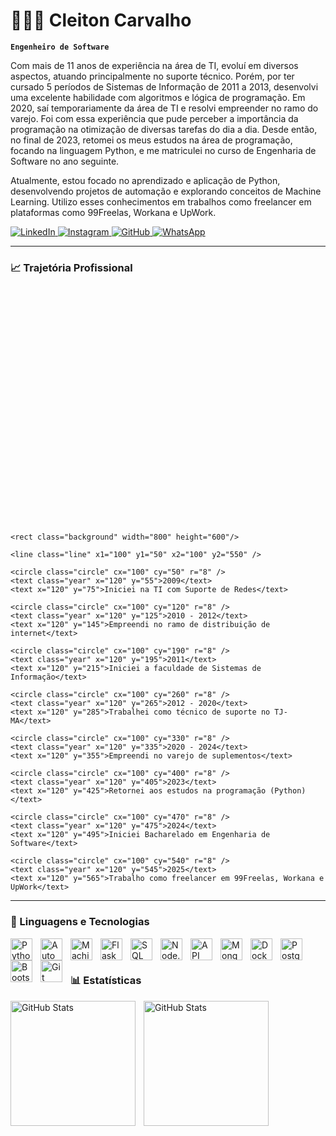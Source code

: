 # 👨🏾‍💻 Cleiton Carvalho

**`Engenheiro de Software`**

Com mais de 11 anos de experiência na área de TI, evoluí em diversos aspectos, atuando principalmente no suporte técnico. Porém, por ter cursado 5 períodos de Sistemas de Informação de 2011 a 2013, desenvolvi uma excelente habilidade com algoritmos e lógica de programação. Em 2020, saí temporariamente da área de TI e resolvi empreender no ramo do varejo. Foi com essa experiência que pude perceber a importância da programação na otimização de diversas tarefas do dia a dia. Desde então, no final de 2023, retomei os meus estudos na área de programação, focando na linguagem Python, e me matriculei no curso de Engenharia de Software no ano seguinte.

Atualmente, estou focado no aprendizado e aplicação de Python, desenvolvendo projetos de automação e explorando conceitos de Machine Learning. Utilizo esses conhecimentos em trabalhos como freelancer em plataformas como 99Freelas, Workana e UpWork.

<p align="left">
    <a href="https://www.linkedin.com/in/cleitonpcarvalho/" target="_blank">
        <img 
            alt="LinkedIn" 
            title="Me siga no LinkedIn" 
            src="https://img.shields.io/badge/LinkedIn-0077B5?style=for-the-badge&logo=linkedin&logoColor=white"
        />
    </a>
    <a href="https://www.instagram.com/automasoluct/" target="_blank">
        <img 
            alt="Instagram" 
            title="Me siga no Instagram" 
            src="https://img.shields.io/badge/Instagram-E4405F?style=for-the-badge&logo=instagram&logoColor=white"
        />
    </a>
    <a href="https://github.com/cleitonpcarvalho" target="_blank">
        <img 
            alt="GitHub" 
            title="Meu GitHub" 
            src="https://img.shields.io/badge/GitHub-181717?style=for-the-badge&logo=github&logoColor=white"
        />
    </a>
    <a href="https://wa.me/5598991787180" target="_blank">
        <img 
            alt="WhatsApp" 
            title="Me chame no WhatsApp" 
            src="https://img.shields.io/badge/WhatsApp-25D366?style=for-the-badge&logo=whatsapp&logoColor=white"
        />
    </a>
</p>

---
### 📈 Trajetória Profissional

<?xml version="1.0" encoding="UTF-8" standalone="no"?>
<svg width="800" height="600" viewBox="0 0 800 600" xmlns="http://www.w3.org/2000/svg">
    <style>
        text { font-family: Arial, sans-serif; fill: #000000; font-size: 16px; }
        .year { font-weight: bold; fill: #105edd; font-size: 18px; }
        .line { stroke: #105edd; stroke-width: 3; opacity: 0.8; }
        .circle { fill: #105edd; stroke: black; stroke-width: 2; }
        .background { fill: #ffffff; }
    </style>
    
    <rect class="background" width="800" height="600"/>
    
    <line class="line" x1="100" y1="50" x2="100" y2="550" />
    
    <circle class="circle" cx="100" cy="50" r="8" />
    <text class="year" x="120" y="55">2009</text>
    <text x="120" y="75">Iniciei na TI com Suporte de Redes</text>
    
    <circle class="circle" cx="100" cy="120" r="8" />
    <text class="year" x="120" y="125">2010 - 2012</text>
    <text x="120" y="145">Empreendi no ramo de distribuição de internet</text>
    
    <circle class="circle" cx="100" cy="190" r="8" />
    <text class="year" x="120" y="195">2011</text>
    <text x="120" y="215">Iniciei a faculdade de Sistemas de Informação</text>
    
    <circle class="circle" cx="100" cy="260" r="8" />
    <text class="year" x="120" y="265">2012 - 2020</text>
    <text x="120" y="285">Trabalhei como técnico de suporte no TJ-MA</text>
    
    <circle class="circle" cx="100" cy="330" r="8" />
    <text class="year" x="120" y="335">2020 - 2024</text>
    <text x="120" y="355">Empreendi no varejo de suplementos</text>
    
    <circle class="circle" cx="100" cy="400" r="8" />
    <text class="year" x="120" y="405">2023</text>
    <text x="120" y="425">Retornei aos estudos na programação (Python)</text>
    
    <circle class="circle" cx="100" cy="470" r="8" />
    <text class="year" x="120" y="475">2024</text>
    <text x="120" y="495">Iniciei Bacharelado em Engenharia de Software</text>
    
    <circle class="circle" cx="100" cy="540" r="8" />
    <text class="year" x="120" y="545">2025</text>
    <text x="120" y="565">Trabalho como freelancer em 99Freelas, Workana e UpWork</text>
</svg>


---

### 🤖 Linguagens e Tecnologias

<img 
    align="left" 
    alt="Python"
    title="Python" 
    width="35px" 
    style="padding-right: 10px;" 
    src="https://cdn.jsdelivr.net/gh/devicons/devicon@latest/icons/python/python-original.svg" 
/>
<img 
    align="left" 
    alt="Automação" 
    title="Automação"
    width="35px" 
    style="padding-right: 10px;" 
    src="https://cdn.jsdelivr.net/gh/devicons/devicon@latest/icons/bash/bash-original.svg" 
/>
<img 
    align="left" 
    alt="Machine Learning" 
    title="Machine Learning"
    width="35px" 
    style="padding-right: 10px;" 
    src="https://cdn.jsdelivr.net/gh/devicons/devicon@latest/icons/tensorflow/tensorflow-original.svg" 
/>
<img 
    align="left" 
    alt="Flask"
    title="Flask" 
    width="35px" 
    style="padding-right: 10px;" 
    src="https://cdn.jsdelivr.net/gh/devicons/devicon@latest/icons/flask/flask-original.svg" 
/>
<img 
    align="left" 
    alt="SQL" 
    title="SQL"
    width="35px" 
    style="padding-right: 10px;" 
    src="https://cdn.jsdelivr.net/gh/devicons/devicon@latest/icons/mysql/mysql-original.svg" 
/>
<img 
    align="left" 
    alt="Node.js"
    title="Node.js" 
    width="35px" 
    style="padding-right: 10px;" 
    src="https://cdn.jsdelivr.net/gh/devicons/devicon@latest/icons/nodejs/nodejs-original.svg" 
/>
<img 
    align="left" 
    alt="API Restful"
    title="API Restful" 
    width="35px" 
    style="padding-right: 10px;" 
    src="https://cdn.jsdelivr.net/gh/devicons/devicon@latest/icons/fastapi/fastapi-original.svg" 
/>
<img 
    align="left" 
    alt="MongoDB" 
    title="MongoDB"
    width="35px" 
    style="padding-right: 10px;" 
    src="https://cdn.jsdelivr.net/gh/devicons/devicon@latest/icons/mongodb/mongodb-original.svg" 
/>
<img 
    align="left" 
    alt="Docker"
    title="Docker" 
    width="35px" 
    style="padding-right: 10px;" 
    src="https://cdn.jsdelivr.net/gh/devicons/devicon@latest/icons/docker/docker-original.svg" 
/>
<img 
    align="left" 
    alt="PostgreSQL" 
    title="PostgreSQL"
    width="35px" 
    style="padding-right: 10px;" 
    src="https://cdn.jsdelivr.net/gh/devicons/devicon@latest/icons/postgresql/postgresql-original.svg" 
/>
<img 
    align="left" 
    alt="Bootstrap"
    title="Bootstrap" 
    width="35px" 
    style="padding-right: 10px;" 
    src="https://cdn.jsdelivr.net/gh/devicons/devicon@latest/icons/bootstrap/bootstrap-original.svg" 
/>
<img 
    align="left" 
    alt="Git"
    title="Git" 
    width="35px" 
    style="padding-right: 10px;" 
    src="https://cdn.jsdelivr.net/gh/devicons/devicon@latest/icons/git/git-original.svg" 
/>




<br/>
<br/>

### 📊 Estatísticas

<p>
    <img 
        align="left" 
        alt="GitHub Stats" 
        height="200" 
        style="padding-right: 10px;" 
        src="https://github-readme-stats.vercel.app/api?username=cleitonpcarvalho&show_icons=true&theme=tokyonight&include_all_commits=true&locale=pt-br&cache_seconds=1800" 
    />
    
<img 
    align="left" 
    alt="GitHub Stats" 
    height="200" 
    src="https://github-readme-stats-git-masterrstaa-rickstaa.vercel.app/api/top-langs/?username=cleitonpcarvalho&theme=tokyonight&layout=compact&custom_title=Tecnologias&langs_count=9&cache_seconds=1800" 
/>



</p>
